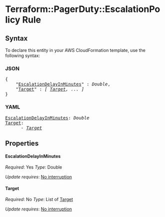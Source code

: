 # Terraform::PagerDuty::EscalationPolicy Rule

## Syntax

To declare this entity in your AWS CloudFormation template, use the following syntax:

### JSON

<pre>
{
    "<a href="#escalationdelayinminutes" title="EscalationDelayInMinutes">EscalationDelayInMinutes</a>" : <i>Double</i>,
    "<a href="#target" title="Target">Target</a>" : <i>[ <a href="rule-target.md">Target</a>, ... ]</i>
}
</pre>

### YAML

<pre>
<a href="#escalationdelayinminutes" title="EscalationDelayInMinutes">EscalationDelayInMinutes</a>: <i>Double</i>
<a href="#target" title="Target">Target</a>: <i>
      - <a href="rule-target.md">Target</a></i>
</pre>

## Properties

#### EscalationDelayInMinutes

_Required_: Yes
_Type_: Double

_Update requires_: [No interruption](https://docs.aws.amazon.com/AWSCloudFormation/latest/UserGuide/using-cfn-updating-stacks-update-behaviors.html#update-no-interrupt)

#### Target

_Required_: No
_Type_: List of <a href="rule-target.md">Target</a>

_Update requires_: [No interruption](https://docs.aws.amazon.com/AWSCloudFormation/latest/UserGuide/using-cfn-updating-stacks-update-behaviors.html#update-no-interrupt)

